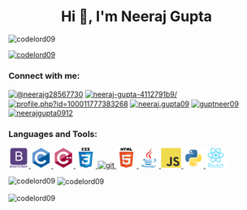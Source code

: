 <h1 align="center">Hi 👋, I'm Neeraj Gupta</h1>
<p align="left"> <img src="https://komarev.com/ghpvc/?username=codelord09&label=Profile%20views&color=0e75b6&style=flat" alt="codelord09" /> </p>

<p align="left"> <a href="https://github.com/ryo-ma/github-profile-trophy"><img src="https://github-profile-trophy.vercel.app/?username=codelord09" alt="codelord09" /></a> </p>

<!-- <p align="left"> <a href="https://twitter.com/@neerajg28567730" target="blank"><img src="https://img.shields.io/twitter/follow/@neerajg28567730?logo=twitter&style=for-the-badge" alt="@neerajg28567730" /></a> </p> -->

<h3 align="left">Connect with me:</h3>
<p align="left">
<a href="https://twitter.com/@neerajg28567730" target="blank"><img align="center" src="https://raw.githubusercontent.com/rahuldkjain/github-profile-readme-generator/master/src/images/icons/Social/twitter.svg" alt="@neerajg28567730" height="30" width="40" /></a>
<a href="https://linkedin.com/in/neeraj-gupta-4112791b9/" target="blank"><img align="center" src="https://raw.githubusercontent.com/rahuldkjain/github-profile-readme-generator/master/src/images/icons/Social/linked-in-alt.svg" alt="neeraj-gupta-4112791b9/" height="30" width="40" /></a>
<a href="https://fb.com/profile.php?id=100011777383268" target="blank"><img align="center" src="https://raw.githubusercontent.com/rahuldkjain/github-profile-readme-generator/master/src/images/icons/Social/facebook.svg" alt="profile.php?id=100011777383268" height="30" width="40" /></a>
<a href="https://instagram.com/neeraj.gupta09" target="blank"><img align="center" src="https://raw.githubusercontent.com/rahuldkjain/github-profile-readme-generator/master/src/images/icons/Social/instagram.svg" alt="neeraj.gupta09" height="30" width="40" /></a>
<a href="https://www.codechef.com/users/guptneer09" target="blank"><img align="center" src="https://cdn.jsdelivr.net/npm/simple-icons@3.1.0/icons/codechef.svg" alt="guptneer09" height="30" width="40" /></a>
<a href="https://codeforces.com/profile/neerajgupta0912" target="blank"><img align="center" src="https://cdn.jsdelivr.net/npm/simple-icons@3.0.1/icons/codeforces.svg" alt="neerajgupta0912" height="30" width="40" /></a>
</p>

<h3 align="left">Languages and Tools:</h3>
<p align="left"> <a href="https://getbootstrap.com" target="_blank"> <img src="https://raw.githubusercontent.com/devicons/devicon/master/icons/bootstrap/bootstrap-plain-wordmark.svg" alt="bootstrap" width="40" height="40"/> </a> <a href="https://www.cprogramming.com/" target="_blank"> <img src="https://raw.githubusercontent.com/devicons/devicon/master/icons/c/c-original.svg" alt="c" width="40" height="40"/> </a> <a href="https://www.w3schools.com/cpp/" target="_blank"> <img src="https://raw.githubusercontent.com/devicons/devicon/master/icons/cplusplus/cplusplus-original.svg" alt="cplusplus" width="40" height="40"/> </a> <a href="https://www.w3schools.com/css/" target="_blank"> <img src="https://raw.githubusercontent.com/devicons/devicon/master/icons/css3/css3-original-wordmark.svg" alt="css3" width="40" height="40"/> </a> <a href="https://git-scm.com/" target="_blank"> <img src="https://www.vectorlogo.zone/logos/git-scm/git-scm-icon.svg" alt="git" width="40" height="40"/> </a> <a href="https://www.w3.org/html/" target="_blank"> <img src="https://raw.githubusercontent.com/devicons/devicon/master/icons/html5/html5-original-wordmark.svg" alt="html5" width="40" height="40"/> </a> <a href="https://www.java.com" target="_blank"> <img src="https://raw.githubusercontent.com/devicons/devicon/master/icons/java/java-original.svg" alt="java" width="40" height="40"/> </a> <a href="https://developer.mozilla.org/en-US/docs/Web/JavaScript" target="_blank"> <img src="https://raw.githubusercontent.com/devicons/devicon/master/icons/javascript/javascript-original.svg" alt="javascript" width="40" height="40"/> </a> <a href="https://www.python.org" target="_blank"> <img src="https://raw.githubusercontent.com/devicons/devicon/master/icons/python/python-original.svg" alt="python" width="40" height="40"/> </a> <a href="https://reactjs.org/" target="_blank"> <img src="https://raw.githubusercontent.com/devicons/devicon/master/icons/react/react-original-wordmark.svg" alt="react" width="40" height="40"/> </a> </p>

<p><img align="left" src="https://github-readme-stats.vercel.app/api/top-langs?username=codelord09&show_icons=true&locale=en&layout=compact" alt="codelord09" /></p>

<p>&nbsp;<img align="center" src="https://github-readme-stats.vercel.app/api?username=codelord09&show_icons=true&locale=en" alt="codelord09" /></p>

<p><img align="center" src="https://github-readme-streak-stats.herokuapp.com/?user=codelord09&" alt="codelord09" /></p>


